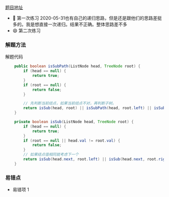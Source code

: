 [题目地址](https://leetcode-cn.com/problems/linked-list-in-binary-tree/)



- :slightly_smiling_face: 第一次练习 2020-05-31也有自己的递归思路，但是还是跟他们的思路差挺多的。我是想直接一次递归。结果不正确。整体思路差不多
- :smile: 第二次练习



### 解题方法

解题代码

```java
    public boolean isSubPath(ListNode head, TreeNode root) {
        if (head == null) {
            return true;
        }
        if (root == null) {
            return false;
        }

        // 先判断当前结点，如果当前结点不对，再判断子树。
        return isSub(head, root) || isSubPath(head, root.left) || isSubPath(head, root.right);
    }

    private boolean isSub(ListNode head, TreeNode root) {
        if (head == null) {
            return true;
        }
        if (root == null || head.val != root.val) {
            return false;
        }
        // 如果结点值相同就考虑下一个
        return isSub(head.next, root.left) || isSub(head.next, root.right);
    }

```



### 易错点

- 易错项 1

